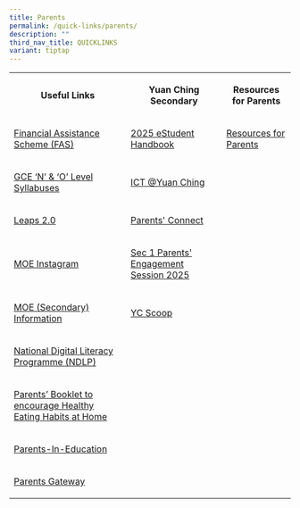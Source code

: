 ```yaml
---
title: Parents
permalink: /quick-links/parents/
description: ""
third_nav_title: QUICKLINKS
variant: tiptap
---
```

<table style="minWidth: 75px">
<colgroup>
<col>
<col>
<col>
</colgroup>
<tbody>
<tr>
<th rowspan="1" colspan="1">
<p>Useful Links</p>
</th>
<th rowspan="1" colspan="1">
<p>Yuan Ching Secondary</p>
</th>
<th rowspan="1" colspan="1">
<p>Resources for Parents</p>
</th>
</tr>
<tr>
<td rowspan="1" colspan="1">
<p><a href="/others/financial-assistance-scheme-fas/" rel="noopener noreferrer nofollow" target="_blank">Financial Assistance Scheme (FAS)</a>
</p>
</td>
<td rowspan="1" colspan="1">
<p><a href="/files/YCSS_Digital_Handbook_2025_updated_27_MAY_2025.pdf" rel="noopener nofollow" target="_blank">2025 eStudent Handbook</a>
</p>
</td>
<td rowspan="1" colspan="1">
<p><a href="http://go.gov.sg/ycparents" rel="noopener noreferrer nofollow" target="_blank">Resources for Parents</a>
</p>
</td>
</tr>
<tr>
<td rowspan="1" colspan="1">
<p><a href="https://www.seab.gov.sg/" rel="noopener noreferrer nofollow" target="_blank">GCE ‘N’ &amp; ‘O’ Level Syllabuses</a>
</p>
</td>
<td rowspan="1" colspan="1">
<p><a href="https://sites.google.com/view/hblyuanching/home" rel="noopener noreferrer nofollow" target="_blank">ICT @Yuan Ching</a>
</p>
</td>
<td rowspan="1" colspan="1">
<p></p>
</td>
</tr>
<tr>
<td rowspan="1" colspan="1">
<p><a href="https://www.moe.gov.sg/education-in-sg/our-programmes/cca/leaps2-0" rel="noopener noreferrer nofollow" target="_blank">Leaps 2.0</a>
</p>
</td>
<td rowspan="1" colspan="1">
<p><a href="/quick-links/for-parents/parents-connect/" rel="noopener noreferrer nofollow" target="_blank">Parents' Connect</a>
</p>
</td>
<td rowspan="1" colspan="1">
<p></p>
</td>
</tr>
<tr>
<td rowspan="1" colspan="1">
<p><a href="https://www.instagram.com/parentingwith.moesg/" rel="noopener noreferrer nofollow" target="_blank">MOE Instagram</a>
</p>
</td>
<td rowspan="1" colspan="1">
<p><a href="/quick-links/for-parents/sec1pes2024/" rel="noopener noreferrer nofollow" target="_blank">Sec 1 Parents' Engagement Session 2025</a>
</p>
</td>
<td rowspan="1" colspan="1">
<p></p>
</td>
</tr>
<tr>
<td rowspan="1" colspan="1">
<p><a href="https://www.moe.gov.sg/secondary" rel="noopener noreferrer nofollow" target="_blank">MOE (Secondary) Information</a>
</p>
</td>
<td rowspan="1" colspan="1">
<p><a href="/quick-links/for-parents/yc-scoop/" rel="noopener noreferrer nofollow" target="_blank">YC Scoop</a>
</p>
</td>
<td rowspan="1" colspan="1">
<p></p>
</td>
</tr>
<tr>
<td rowspan="1" colspan="1">
<p><a href="/passionate-trailblazers/national-digital-literacy-programme-ndlp/" rel="noopener noreferrer nofollow" target="_blank">National Digital Literacy Programme (NDLP)</a>
</p>
</td>
<td rowspan="1" colspan="1">
<p></p>
</td>
<td rowspan="1" colspan="1">
<p></p>
</td>
</tr>
<tr>
<td rowspan="1" colspan="1">
<p><a href="/files/HPB%20HM%20Parents%20Booklet_School_Generic_30%20Mar.pdf" rel="noopener noreferrer nofollow" target="_blank">Parents’ Booklet to encourage Healthy Eating Habits at Home</a>
</p>
</td>
<td rowspan="1" colspan="1">
<p></p>
</td>
<td rowspan="1" colspan="1">
<p></p>
</td>
</tr>
<tr>
<td rowspan="1" colspan="1">
<p><a href="https://www.schoolbag.edu.sg/" rel="noopener noreferrer nofollow" target="_blank">Parents-In-Education</a>
</p>
</td>
<td rowspan="1" colspan="1">
<p></p>
</td>
<td rowspan="1" colspan="1">
<p></p>
</td>
</tr>
<tr>
<td rowspan="1" colspan="1">
<p><a href="/quick-links/for-parents/parents-gateway/" rel="noopener noreferrer nofollow" target="_blank">Parents Gateway</a>
</p>
</td>
<td rowspan="1" colspan="1">
<p></p>
</td>
<td rowspan="1" colspan="1">
<p></p>
</td>
</tr>
</tbody>
</table>
<p></p>